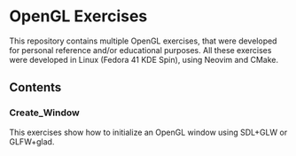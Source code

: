 # OpenGL Exercises

This repository contains multiple OpenGL exercises, that were developed for personal reference and/or educational purposes.
All these exercises were developed in Linux (Fedora 41 KDE Spin), using Neovim and CMake.

## Contents

### Create_Window
This exercises show how to initialize an OpenGL window using SDL+GLW or GLFW+glad.
